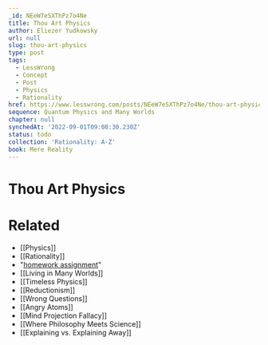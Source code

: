 ```yaml
---
_id: NEeW7eSXThPz7o4Ne
title: Thou Art Physics
author: Eliezer Yudkowsky
url: null
slug: thou-art-physics
type: post
tags:
  - LessWrong
  - Concept
  - Post
  - Physics
  - Rationality
href: https://www.lesswrong.com/posts/NEeW7eSXThPz7o4Ne/thou-art-physics
sequence: Quantum Physics and Many Worlds
chapter: null
synchedAt: '2022-09-01T09:08:30.230Z'
status: todo
collection: 'Rationality: A-Z'
book: Mere Reality
---
```


# Thou Art Physics


# Related

- [[Physics]]
- [[Rationality]]
- "[homework assignment](https://wiki.lesswrong.com/wiki/Free_will)"
- [[Living in Many Worlds]]
- [[Timeless Physics]]
- [[Reductionism]]
- [[Wrong Questions]]
- [[Angry Atoms]]
- [[Mind Projection Fallacy]]
- [[Where Philosophy Meets Science]]
- [[Explaining vs. Explaining Away]]